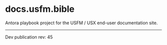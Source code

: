 # docs.usfm.bible
Antora playbook project for the USFM / USX end-user documentation site.

---

Dev publication rev: 45